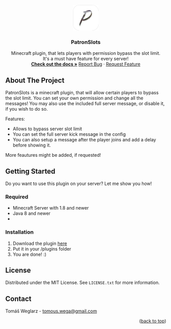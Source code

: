 <a name="readme-top"></a>


<!-- PROJECT LOGO -->
<br />
<div align="center">
  <a href="https://github.com/ThomasWega/PatronSlots">
    <img src="images/PatronSlots-icon.png" alt="Logo" width="80" height="80">
  </a>

  <h3 align="center">PatronSlots</h3>

  <p align="center">
    Minecraft plugin, that lets players with permission bypass the slot limit.
    <br />
    It's a must have feature for every server!
    <br />
    <a href="https://github.com/ThomasWega/PatronSlot"><strong>Check out the docs »</strong></a>
    <a href="https://github.com/ThomasWega/PatronSlot/issues">Report Bug</a>
    ·
    <a href="https://github.com/ThomasWega/PatronSlot/issues">Request Feature</a>
  </p>
</div>


<!-- ABOUT THE PROJECT -->
## About The Project

PatronSlots is a minecraft plugin, that will allow certain players to bypass the slot limit. You can set your own permission and change all the messages! You may also use the included full server message, or disable it, if you wish to do so.

Features:
* Allows to bypass server slot limit
* You can set the full server kick message in the config
* You can also setup a message after the player joins and add a delay before showing it.

More feautures might be added, if requested!



<!-- GETTING STARTED -->
## Getting Started

Do you want to use this plugin on your server? Let me show you how!



### Required

* Minecraft Server with 1.8 and newer
* Java 8 and newer
* 


### Installation

1. Download the plugin [here](releases)
2. Put it in your /plugins folder
3. You are done! :)



<!-- LICENSE -->
## License

Distributed under the MIT License. See `LICENSE.txt` for more information.




<!-- CONTACT -->
## Contact

Tomáš Weglarz - tomous.wega@gmail.com

<p align="right">(<a href="#readme-top">back to top</a>)</p>
